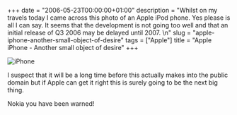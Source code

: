 +++
date = "2006-05-23T00:00:00+01:00"
description = "Whilst on my travels today I came across this photo of an Apple iPod phone.  Yes please is all I can say. It seems that the development is not going too well and that an initial release of Q3 2006 may be delayed until 2007. \n"
slug = "apple-iphone-another-small-object-of-desire"
tags = ["Apple"]
title = "Apple iPhone - Another small object of desire"
+++

![iPhone][1]

I suspect that it will be a long time before this actually makes into the public
domain but if Apple can get it right this is surely going to be the next big
thing.

Nokia you have been warned!

[1]: /images/articles/apple_mobile.jpg "iPhone"
